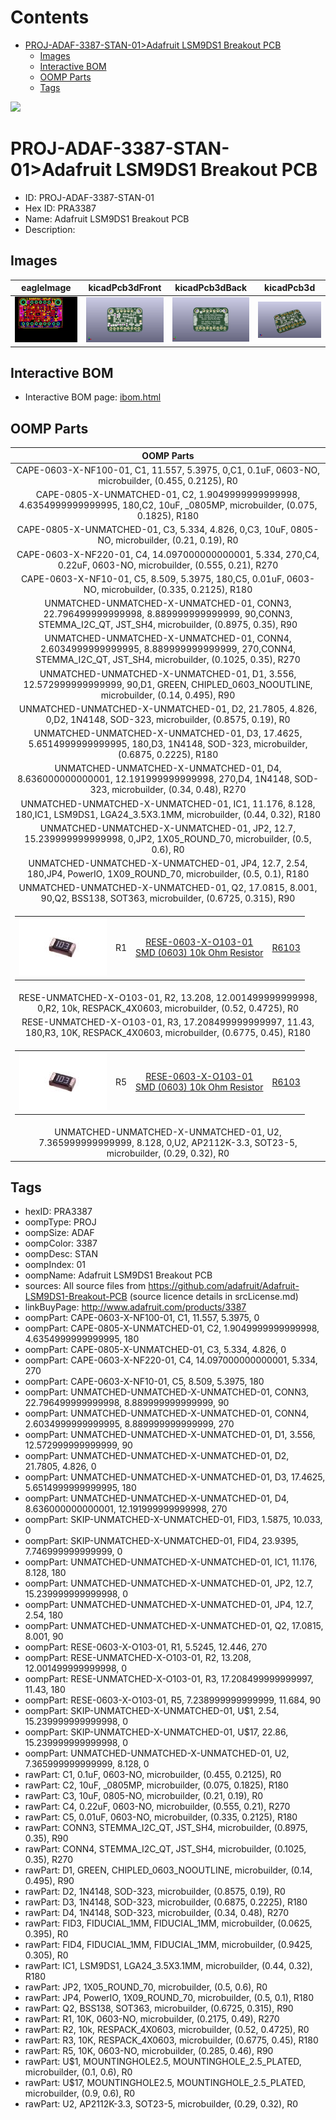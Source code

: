 



Contents
========

* [PROJ-ADAF-3387-STAN-01>Adafruit LSM9DS1 Breakout PCB](#proj-adaf-3387-stan-01adafruit-lsm9ds1-breakout-pcb)
	* [Images](#images)
	* [Interactive BOM](#interactive-bom)
	* [OOMP Parts](#oomp-parts)
	* [Tags](#tags)
  
![][im]
# PROJ-ADAF-3387-STAN-01>Adafruit LSM9DS1 Breakout PCB

- ID: PROJ-ADAF-3387-STAN-01
- Hex ID: PRA3387
- Name: Adafruit LSM9DS1 Breakout PCB
- Description: 

## Images
  
  

|eagleImage|kicadPcb3dFront|kicadPcb3dBack|kicadPcb3d|
| :---: | :---: | :---: | :---: |
|[![eagleImage](eagleImage_140.png)](eagleImage_600.png)|[![kicadPcb3dFront](kicadPcb3dFront_140.png)](kicadPcb3dFront_600.png)|[![kicadPcb3dBack](kicadPcb3dBack_140.png)](kicadPcb3dBack_600.png)|[![kicadPcb3d](kicadPcb3d_140.png)](kicadPcb3d_600.png)|

## Interactive BOM

- Interactive BOM page: [ibom.html](kicad/bom/ibom.html)

## OOMP Parts
  

|OOMP Parts|
| :---: |
|CAPE-0603-X-NF100-01, C1, 11.557, 5.3975, 0,C1, 0.1uF, 0603-NO, microbuilder, (0.455, 0.2125), R0|
|CAPE-0805-X-UNMATCHED-01, C2, 1.9049999999999998, 4.6354999999999995, 180,C2, 10uF, _0805MP, microbuilder, (0.075, 0.1825), R180|
|CAPE-0805-X-UNMATCHED-01, C3, 5.334, 4.826, 0,C3, 10uF, 0805-NO, microbuilder, (0.21, 0.19), R0|
|CAPE-0603-X-NF220-01, C4, 14.097000000000001, 5.334, 270,C4, 0.22uF, 0603-NO, microbuilder, (0.555, 0.21), R270|
|CAPE-0603-X-NF10-01, C5, 8.509, 5.3975, 180,C5, 0.01uF, 0603-NO, microbuilder, (0.335, 0.2125), R180|
|UNMATCHED-UNMATCHED-X-UNMATCHED-01, CONN3, 22.796499999999998, 8.889999999999999, 90,CONN3, STEMMA_I2C_QT, JST_SH4, microbuilder, (0.8975, 0.35), R90|
|UNMATCHED-UNMATCHED-X-UNMATCHED-01, CONN4, 2.6034999999999995, 8.889999999999999, 270,CONN4, STEMMA_I2C_QT, JST_SH4, microbuilder, (0.1025, 0.35), R270|
|UNMATCHED-UNMATCHED-X-UNMATCHED-01, D1, 3.556, 12.572999999999999, 90,D1, GREEN, CHIPLED_0603_NOOUTLINE, microbuilder, (0.14, 0.495), R90|
|UNMATCHED-UNMATCHED-X-UNMATCHED-01, D2, 21.7805, 4.826, 0,D2, 1N4148, SOD-323, microbuilder, (0.8575, 0.19), R0|
|UNMATCHED-UNMATCHED-X-UNMATCHED-01, D3, 17.4625, 5.6514999999999995, 180,D3, 1N4148, SOD-323, microbuilder, (0.6875, 0.2225), R180|
|UNMATCHED-UNMATCHED-X-UNMATCHED-01, D4, 8.636000000000001, 12.191999999999998, 270,D4, 1N4148, SOD-323, microbuilder, (0.34, 0.48), R270|
|UNMATCHED-UNMATCHED-X-UNMATCHED-01, IC1, 11.176, 8.128, 180,IC1, LSM9DS1, LGA24_3.5X3.1MM, microbuilder, (0.44, 0.32), R180|
|UNMATCHED-UNMATCHED-X-UNMATCHED-01, JP2, 12.7, 15.239999999999998, 0,JP2, 1X05_ROUND_70, microbuilder, (0.5, 0.6), R0|
|UNMATCHED-UNMATCHED-X-UNMATCHED-01, JP4, 12.7, 2.54, 180,JP4, PowerIO, 1X09_ROUND_70, microbuilder, (0.5, 0.1), R180|
|UNMATCHED-UNMATCHED-X-UNMATCHED-01, Q2, 17.0815, 8.001, 90,Q2, BSS138, SOT363, microbuilder, (0.6725, 0.315), R90|
|<table><tr><td>![RESE-0603-X-O103-01](https://raw.githubusercontent.com/oomlout/oomlout_OOMP_parts/main/RESE-0603-X-O103-01/image_140.jpg)</td><td> R1</td><td>[RESE-0603-X-O103-01<br>SMD (0603) 10k Ohm Resistor](https://github.com/oomlout/oomlout_OOMP_parts/tree/main/RESE-0603-X-O103-01/)</td><td>[R6103](https://github.com/oomlout/oomlout_OOMP_parts/tree/main/RESE-0603-X-O103-01/)</td></tr></table>|
|RESE-UNMATCHED-X-O103-01, R2, 13.208, 12.001499999999998, 0,R2, 10k, RESPACK_4X0603, microbuilder, (0.52, 0.4725), R0|
|RESE-UNMATCHED-X-O103-01, R3, 17.208499999999997, 11.43, 180,R3, 10K, RESPACK_4X0603, microbuilder, (0.6775, 0.45), R180|
|<table><tr><td>![RESE-0603-X-O103-01](https://raw.githubusercontent.com/oomlout/oomlout_OOMP_parts/main/RESE-0603-X-O103-01/image_140.jpg)</td><td> R5</td><td>[RESE-0603-X-O103-01<br>SMD (0603) 10k Ohm Resistor](https://github.com/oomlout/oomlout_OOMP_parts/tree/main/RESE-0603-X-O103-01/)</td><td>[R6103](https://github.com/oomlout/oomlout_OOMP_parts/tree/main/RESE-0603-X-O103-01/)</td></tr></table>|
|UNMATCHED-UNMATCHED-X-UNMATCHED-01, U2, 7.365999999999999, 8.128, 0,U2, AP2112K-3.3, SOT23-5, microbuilder, (0.29, 0.32), R0|

## Tags

- hexID: PRA3387
- oompType: PROJ
- oompSize: ADAF
- oompColor: 3387
- oompDesc: STAN
- oompIndex: 01
- oompName: Adafruit LSM9DS1 Breakout PCB
- sources: All source files from https://github.com/adafruit/Adafruit-LSM9DS1-Breakout-PCB (source licence details in srcLicense.md)
- linkBuyPage: http://www.adafruit.com/products/3387
- oompPart: CAPE-0603-X-NF100-01, C1, 11.557, 5.3975, 0
- oompPart: CAPE-0805-X-UNMATCHED-01, C2, 1.9049999999999998, 4.6354999999999995, 180
- oompPart: CAPE-0805-X-UNMATCHED-01, C3, 5.334, 4.826, 0
- oompPart: CAPE-0603-X-NF220-01, C4, 14.097000000000001, 5.334, 270
- oompPart: CAPE-0603-X-NF10-01, C5, 8.509, 5.3975, 180
- oompPart: UNMATCHED-UNMATCHED-X-UNMATCHED-01, CONN3, 22.796499999999998, 8.889999999999999, 90
- oompPart: UNMATCHED-UNMATCHED-X-UNMATCHED-01, CONN4, 2.6034999999999995, 8.889999999999999, 270
- oompPart: UNMATCHED-UNMATCHED-X-UNMATCHED-01, D1, 3.556, 12.572999999999999, 90
- oompPart: UNMATCHED-UNMATCHED-X-UNMATCHED-01, D2, 21.7805, 4.826, 0
- oompPart: UNMATCHED-UNMATCHED-X-UNMATCHED-01, D3, 17.4625, 5.6514999999999995, 180
- oompPart: UNMATCHED-UNMATCHED-X-UNMATCHED-01, D4, 8.636000000000001, 12.191999999999998, 270
- oompPart: SKIP-UNMATCHED-X-UNMATCHED-01, FID3, 1.5875, 10.033, 0
- oompPart: SKIP-UNMATCHED-X-UNMATCHED-01, FID4, 23.9395, 7.746999999999999, 0
- oompPart: UNMATCHED-UNMATCHED-X-UNMATCHED-01, IC1, 11.176, 8.128, 180
- oompPart: UNMATCHED-UNMATCHED-X-UNMATCHED-01, JP2, 12.7, 15.239999999999998, 0
- oompPart: UNMATCHED-UNMATCHED-X-UNMATCHED-01, JP4, 12.7, 2.54, 180
- oompPart: UNMATCHED-UNMATCHED-X-UNMATCHED-01, Q2, 17.0815, 8.001, 90
- oompPart: RESE-0603-X-O103-01, R1, 5.5245, 12.446, 270
- oompPart: RESE-UNMATCHED-X-O103-01, R2, 13.208, 12.001499999999998, 0
- oompPart: RESE-UNMATCHED-X-O103-01, R3, 17.208499999999997, 11.43, 180
- oompPart: RESE-0603-X-O103-01, R5, 7.238999999999999, 11.684, 90
- oompPart: SKIP-UNMATCHED-X-UNMATCHED-01, U$1, 2.54, 15.239999999999998, 0
- oompPart: SKIP-UNMATCHED-X-UNMATCHED-01, U$17, 22.86, 15.239999999999998, 0
- oompPart: UNMATCHED-UNMATCHED-X-UNMATCHED-01, U2, 7.365999999999999, 8.128, 0
- rawPart: C1, 0.1uF, 0603-NO, microbuilder, (0.455, 0.2125), R0
- rawPart: C2, 10uF, _0805MP, microbuilder, (0.075, 0.1825), R180
- rawPart: C3, 10uF, 0805-NO, microbuilder, (0.21, 0.19), R0
- rawPart: C4, 0.22uF, 0603-NO, microbuilder, (0.555, 0.21), R270
- rawPart: C5, 0.01uF, 0603-NO, microbuilder, (0.335, 0.2125), R180
- rawPart: CONN3, STEMMA_I2C_QT, JST_SH4, microbuilder, (0.8975, 0.35), R90
- rawPart: CONN4, STEMMA_I2C_QT, JST_SH4, microbuilder, (0.1025, 0.35), R270
- rawPart: D1, GREEN, CHIPLED_0603_NOOUTLINE, microbuilder, (0.14, 0.495), R90
- rawPart: D2, 1N4148, SOD-323, microbuilder, (0.8575, 0.19), R0
- rawPart: D3, 1N4148, SOD-323, microbuilder, (0.6875, 0.2225), R180
- rawPart: D4, 1N4148, SOD-323, microbuilder, (0.34, 0.48), R270
- rawPart: FID3, FIDUCIAL_1MM, FIDUCIAL_1MM, microbuilder, (0.0625, 0.395), R0
- rawPart: FID4, FIDUCIAL_1MM, FIDUCIAL_1MM, microbuilder, (0.9425, 0.305), R0
- rawPart: IC1, LSM9DS1, LGA24_3.5X3.1MM, microbuilder, (0.44, 0.32), R180
- rawPart: JP2, 1X05_ROUND_70, microbuilder, (0.5, 0.6), R0
- rawPart: JP4, PowerIO, 1X09_ROUND_70, microbuilder, (0.5, 0.1), R180
- rawPart: Q2, BSS138, SOT363, microbuilder, (0.6725, 0.315), R90
- rawPart: R1, 10K, 0603-NO, microbuilder, (0.2175, 0.49), R270
- rawPart: R2, 10k, RESPACK_4X0603, microbuilder, (0.52, 0.4725), R0
- rawPart: R3, 10K, RESPACK_4X0603, microbuilder, (0.6775, 0.45), R180
- rawPart: R5, 10K, 0603-NO, microbuilder, (0.285, 0.46), R90
- rawPart: U$1, MOUNTINGHOLE2.5, MOUNTINGHOLE_2.5_PLATED, microbuilder, (0.1, 0.6), R0
- rawPart: U$17, MOUNTINGHOLE2.5, MOUNTINGHOLE_2.5_PLATED, microbuilder, (0.9, 0.6), R0
- rawPart: U2, AP2112K-3.3, SOT23-5, microbuilder, (0.29, 0.32), R0



[im]: kicadPcb3d_450.png

